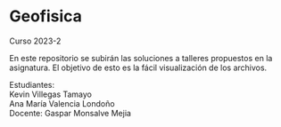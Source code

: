# Geofisica
 Curso 2023-2

En este repositorio se subirán las soluciones a talleres propuestos en la asignatura. El objetivo de esto es la fácil visualización de los archivos.

Estudiantes:\
Kevin Villegas Tamayo\
Ana María Valencia Londoño\
Docente: Gaspar Monsalve Mejia